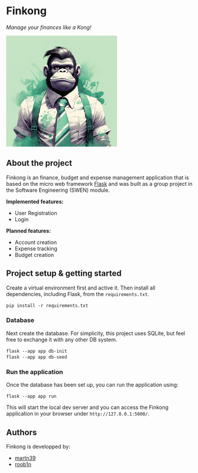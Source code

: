 # Finkong
_Manage your finances like a Kong!_

![Finkong Logo](./app/static/images/finkong-logo-small.png)

## About the project
Finkong is an finance, budget and expense management application that is based on the micro web framework [Flask](https://flask.palletsprojects.com/) and was built as a group project in the Software Engineering (SWEN) module.

**Implemented features:**
- User Registration
- Login

**Planned features:**
- Account creation
- Expense tracking
- Budget creation

## Project setup & getting started

Create a virtual environment first and active it. Then install all dependencies, including Flask, from the `requirements.txt`.

```
pip install -r requirements.txt
```

### Database
Next create the database. For simplicity, this project uses SQLite, but feel free to exchange it with any other DB system.

```
flask --app app db-init
flask --app app db-seed
```

### Run the application
Once the database has been set up, you can run the application using:
```
flask --app app run
```

This will start the local dev server and you can access the Finkong application in your browser under `http://127.0.0.1:5000/`.

## Authors
Finkong is developped by:
- [martn39](https://github.com/martn39)
- [roob1n](https://github.com/roob1n)